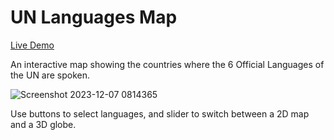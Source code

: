 # UN Languages Map

[Live Demo](https://angelfebles.github.io/LanguageMap/)

An interactive map showing the countries where the 6 Official Languages of the UN are spoken.

![Screenshot 2023-12-07 0814365](https://github.com/AngelFebles/LanguageMap/assets/93845417/d4543c9d-cd6d-42e7-aa0b-f05b3b5bcf87)

Use buttons to select languages, and slider to switch between a 2D map and a 3D globe.


